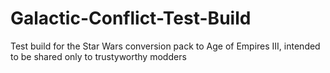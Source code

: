 # Galactic-Conflict-Test-Build
Test build for the Star Wars conversion pack to Age of Empires III, intended to be shared only to trustyworthy modders
